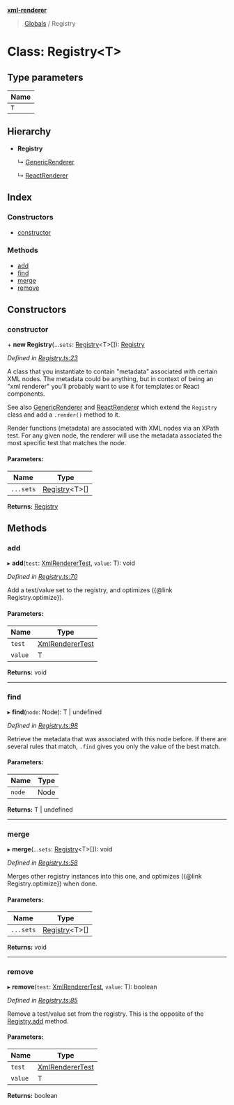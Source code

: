 **[xml-renderer](../README.md)**

> [Globals](../README.md) / Registry

# Class: Registry\<**T**>

## Type parameters

Name |
------ |
`T` |

## Hierarchy

* **Registry**

  ↳ [GenericRenderer](genericrenderer.md)

  ↳ [ReactRenderer](reactrenderer.md)

## Index

### Constructors

* [constructor](registry.md#constructor)

### Methods

* [add](registry.md#add)
* [find](registry.md#find)
* [merge](registry.md#merge)
* [remove](registry.md#remove)

## Constructors

### constructor

\+ **new Registry**(...`sets`: [Registry](registry.md)\<T>[]): [Registry](registry.md)

*Defined in [Registry.ts:23](https://github.com/wvbe/xml-renderer/blob/2673be3/src/Registry.ts#L23)*

A class that you instantiate to contain "metadata" associated with certain XML nodes. The metadata could be anything,
but in context of being an "xml renderer" you'll probably want to use it for templates or React components.

See also [GenericRenderer](genericrenderer.md) and [ReactRenderer](reactrenderer.md) which extend the `Registry` class and add a `.render()`
method to it.

Render functions (metadata) are associated with XML nodes via an XPath test. For any given node, the renderer will
use the metadata associated the most specific test that matches the node.

#### Parameters:

Name | Type |
------ | ------ |
`...sets` | [Registry](registry.md)\<T>[] |

**Returns:** [Registry](registry.md)

## Methods

### add

▸ **add**(`test`: [XmlRendererTest](../README.md#xmlrenderertest), `value`: T): void

*Defined in [Registry.ts:70](https://github.com/wvbe/xml-renderer/blob/2673be3/src/Registry.ts#L70)*

Add a test/value set to the registry, and optimizes ({@link Registry.optimize}).

#### Parameters:

Name | Type |
------ | ------ |
`test` | [XmlRendererTest](../README.md#xmlrenderertest) |
`value` | T |

**Returns:** void

___

### find

▸ **find**(`node`: Node): T \| undefined

*Defined in [Registry.ts:98](https://github.com/wvbe/xml-renderer/blob/2673be3/src/Registry.ts#L98)*

Retrieve the metadata that was associated with this node before. If there are several rules that match, `.find`
gives you only the value of the best match.

#### Parameters:

Name | Type |
------ | ------ |
`node` | Node |

**Returns:** T \| undefined

___

### merge

▸ **merge**(...`sets`: [Registry](registry.md)\<T>[]): void

*Defined in [Registry.ts:58](https://github.com/wvbe/xml-renderer/blob/2673be3/src/Registry.ts#L58)*

Merges other registry instances into this one, and optimizes ({@link Registry.optimize}) when done.

#### Parameters:

Name | Type |
------ | ------ |
`...sets` | [Registry](registry.md)\<T>[] |

**Returns:** void

___

### remove

▸ **remove**(`test`: [XmlRendererTest](../README.md#xmlrenderertest), `value`: T): boolean

*Defined in [Registry.ts:85](https://github.com/wvbe/xml-renderer/blob/2673be3/src/Registry.ts#L85)*

Remove a test/value set from the registry. This is the opposite of the [Registry.add](registry.md#add) method.

#### Parameters:

Name | Type |
------ | ------ |
`test` | [XmlRendererTest](../README.md#xmlrenderertest) |
`value` | T |

**Returns:** boolean

